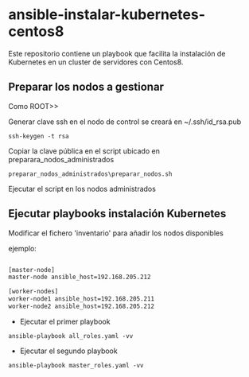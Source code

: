 # ansible-instalar-kubernetes-centos8

Este repositorio contiene un playbook que facilita la instalación de Kubernetes en un cluster de servidores con Centos8.

## Preparar los nodos a gestionar

Como ROOT>>

Generar clave ssh en el nodo de control se creará en ~/.ssh/id_rsa.pub

`ssh-keygen -t rsa`

Copiar la clave pública en el script ubicado en preparara_nodos_administrados

`preparar_nodos_administrados\preparar_nodos.sh`

Ejecutar el script en los nodos administrados

## Ejecutar playbooks instalación Kubernetes

Modificar el fichero 'inventario' para añadir los nodos disponibles

ejemplo:

```bash

[master-node]
master-node ansible_host=192.168.205.212

[worker-nodes]
worker-node1 ansible_host=192.168.205.211
worker-node2 ansible_host=192.168.205.212

```

- Ejecutar el primer playbook

`ansible-playbook all_roles.yaml -vv`

- Ejecutar el segundo playbook

`ansible-playbook master_roles.yaml -vv`
